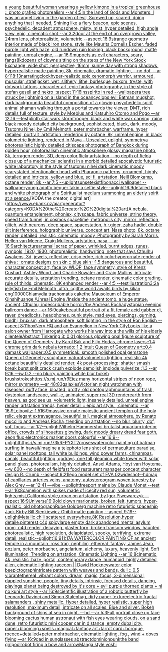 [a young beautiful woman wearing a yellow kimono in a tropical greenhouse :: photo graflex photorealism --ar 4:5](https://www.ebank.nz/aiartgenerator?category=a%20young%20beautiful%20woman%20wearing%20a%20yellow%20kimono%20in%20a%20tropical%20greenhouse%20%3A%3A%20photo%20graflex%20photorealism%20--ar%204%3A5)[In the land of Gods and Monsters, I was an angel living in the garden of evil, Screwed up, scared, doing anything that I needed, Shining like a fiery beacon, epic scenes, psychedelic, decadent atmosphere, misty, mist, hyper detailed, high angle view, epic, cinematic shot --ar 3:2](https://www.ebank.nz/aiartgenerator?category=In%20the%20land%20of%20Gods%20and%20Monsters%2C%20I%20was%20an%20angel%20living%20in%20the%20garden%20of%20evil%2C%20Screwed%20up%2C%20scared%2C%20doing%20anything%20that%20I%20needed%2C%20Shining%20like%20a%20fiery%20beacon%2C%20epic%20scenes%2C%20psychedelic%2C%20decadent%20atmosphere%2C%20misty%2C%20mist%2C%20hyper%20detailed%2C%20high%20angle%20view%2C%20epic%2C%20cinematic%20shot%20--ar%203%3A2)[door at the end of an overgrown valley, 24mm lens, photorealistic, volumetric --aspect 16:9](https://www.ebank.nz/aiartgenerator?category=door%20at%20the%20end%20of%20an%20overgrown%20valley%2C%2024mm%20lens%2C%20photorealistic%2C%20volumetric%20--aspect%2016%3A9)[strange geometry interior made of black Iron stone, style like Maurits Cornelis Escher, faded purple light with haze, old rundown ruin looking, black background, matte painting, unreal engine, --ar 16:9](https://www.ebank.nz/aiartgenerator?category=strange%20geometry%20interior%20made%20of%20black%20Iron%20stone%2C%20style%20like%20Maurits%20Cornelis%20Escher%2C%20faded%20purple%20light%20with%20haze%2C%20old%20rundown%20ruin%20looking%2C%20black%20background%2C%20matte%20painting%2C%20unreal%20engine%2C%20--ar%2016%3A9)[muppets as evil characters, scary, fangs](https://www.ebank.nz/aiartgenerator?category=muppets%20as%20evil%20characters%2C%20scary%2C%20fangs)[8k](https://www.ebank.nz/aiartgenerator?category=8k)[dozens of clowns sitting on the steps of the New York Stock Exchange, wide shot, perspective, 16mm, sunny day with strong shadows, hyperrealistic matte painting, 8k, cinematic, dramatic lighting, --no dof, --ar 8:11](https://www.ebank.nz/aiartgenerator?category=dozens%20of%20clowns%20sitting%20on%20the%20steps%20of%20the%20New%20York%20Stock%20Exchange%2C%20wide%20shot%2C%20perspective%2C%2016mm%2C%20sunny%20day%20with%20strong%20shadows%2C%20hyperrealistic%20matte%20painting%2C%208k%2C%20cinematic%2C%20dramatic%20lighting%2C%20--no%20dof%2C%20--ar%208%3A11)[8:13](https://www.ebank.nz/aiartgenerator?category=8%3A13)[narrating](https://www.ebank.nz/aiartgenerator?category=narrating)[clock](https://www.ebank.nz/aiartgenerator?category=clock)[hyper-realistic epic xenomorph warrior, armoured, muscular, straitjacket, wet, slithery, lithe, burlesque, buxom, tryste, with dotwork tattoos, character art, epic fantasy photography, in the style of stefan gesell and nekro ::aspect 11:16](https://www.ebank.nz/aiartgenerator?category=hyper-realistic%20epic%20xenomorph%20warrior%2C%20armoured%2C%20muscular%2C%20straitjacket%2C%20wet%2C%20slithery%2C%20lithe%2C%20burlesque%2C%20buxom%2C%20tryste%2C%20with%20dotwork%20tattoos%2C%20character%20art%2C%20epic%20fantasy%20photography%2C%20in%20the%20style%20of%20stefan%20gesell%20and%20nekro%20%3A%3Aaspect%2011%3A16)[insspirito in red  --wallpaper](https://www.ebank.nz/aiartgenerator?category=insspirito%20in%20red%20%20--wallpaper)[a tree struck by lightning on a island in the ocean](https://www.ebank.nz/aiartgenerator?category=a%20tree%20struck%20by%20lightning%20on%20a%20island%20in%20the%20ocean)[cyclops evil Batman mugshot, dark background](https://www.ebank.nz/aiartgenerator?category=cyclops%20evil%20Batman%20mugshot%2C%20dark%20background)[a beautiful composition of a glowing psychedelic spirit animal shaman walking through a portal towards the viewer, DMT,  rich details full of texture, style by Mœbius and Katsuhiro Otomo and Pogo —ar 12:16 —test](https://www.ebank.nz/aiartgenerator?category=a%20beautiful%20composition%20of%20a%20glowing%20psychedelic%20spirit%20animal%20shaman%20walking%20through%20a%20portal%20towards%20the%20viewer%2C%20DMT%2C%20%20rich%20details%20full%20of%20texture%2C%20style%20by%20M%C5%93bius%20and%20Katsuhiro%20Otomo%20and%20Pogo%20%E2%80%94ar%2012%3A16%20%E2%80%94test)[](https://www.ebank.nz/aiartgenerator?category=)[plinth,](https://www.ebank.nz/aiartgenerator?category=plinth%2C)[star wars stormtrooper, black and white wax carving, rainy black moody detailed city background, sophisticated, black, dark, moody, Tsutomu Nihei, by Emil Melmoth, peter mohrbacher, warframe, hyper detailed, portrait, artstation, rendering by octane, 8k, unreal engine, in black volumetric lighting, rendered in Maya - Upscaled, uplight, symmetry](https://www.ebank.nz/aiartgenerator?category=star%20wars%20stormtrooper%2C%20black%20and%20white%20wax%20carving%2C%20rainy%20black%20moody%20detailed%20city%20background%2C%20sophisticated%2C%20black%2C%20dark%2C%20moody%2C%20Tsutomu%20Nihei%2C%20by%20Emil%20Melmoth%2C%20peter%20mohrbacher%2C%20warframe%2C%20hyper%20detailed%2C%20portrait%2C%20artstation%2C%20rendering%20by%20octane%2C%208k%2C%20unreal%20engine%2C%20in%20black%20volumetric%20lighting%2C%20rendered%20in%20Maya%20-%20Upscaled%2C%20uplight%2C%20symmetry)[a photorealistic highly detailed citiscape photograph of Bangkok during golden hour, photorealism,cinematic atmosphere,glossy magazine photo, 8k, terragen render, 3D, deep color,flickr,artstation  --no depth of field](https://www.ebank.nz/aiartgenerator?category=a%20photorealistic%20highly%20detailed%20citiscape%20photograph%20of%20Bangkok%20during%20golden%20hour%2C%20photorealism%2Ccinematic%20atmosphere%2Cglossy%20magazine%20photo%2C%208k%2C%20terragen%20render%2C%203D%2C%20deep%20color%2Cflickr%2Cartstation%20%20--no%20depth%20of%20field)[a close up of a mechanical scientist in a morbid detailed apocalyptic futuristic white laboratory in the style of tsutomu nihei dark cinematic moody scary](https://www.ebank.nz/aiartgenerator?category=a%20close%20up%20of%20a%20mechanical%20scientist%20in%20a%20morbid%20detailed%20apocalyptic%20futuristic%20white%20laboratory%20in%20the%20style%20of%20tsutomu%20nihei%20dark%20cinematic%20moody%20scary)[stated intention](https://www.ebank.nz/aiartgenerator?category=stated%20intention)[alien heart with Pharaonic patterns, ornament, highly detailed and intricate, yellow and blue, sci fi, artstation, Neill Blomkamp, octane render, 8k --ar 7:5 --uplight](https://www.ebank.nz/aiartgenerator?category=alien%20heart%20with%20Pharaonic%20patterns%2C%20ornament%2C%20highly%20detailed%20and%20intricate%2C%20yellow%20and%20blue%2C%20sci%20fi%2C%20artstation%2C%20Neill%20Blomkamp%2C%20octane%20render%2C%208k%20--ar%207%3A5%20--uplight)[sunset](https://www.ebank.nz/aiartgenerator?category=sunset)[exist](https://www.ebank.nz/aiartgenerator?category=exist)[fibonacci wallpaper --wallpaper](https://www.ebank.nz/aiartgenerator?category=fibonacci%20wallpaper%20--wallpaper)[young adolfo bequer takin a selfie style](https://www.ebank.nz/aiartgenerator?category=young%20adolfo%20bequer%20takin%20a%20selfie%20style)[--uplight](https://www.ebank.nz/aiartgenerator?category=--uplight)[16:9](https://www.ebank.nz/aiartgenerator?category=16%3A9)[detailed black and white photograph of a Spiritualist medium summoning an elderly spirit at a seance.](https://www.ebank.nz/aiartgenerator?category=detailed%20black%20and%20white%20photograph%20of%20a%20Spiritualist%20medium%20summoning%20an%20elderly%20spirit%20at%20a%20seance.)[KODA the creator, digital art](https://www.ebank.nz/aiartgenerator?category=KODA%20the%20creator%2C%20digital%20art)[A nebula, quantum entanglement, phoniex, cityscape, fabric universe, string theory, speed tram tunnel, in cosmos spacetime, metropolis city, mirror, reflection, glitch, with neurons, deep space, spacestation, h.r.giger, zaha hadid, double slit interference, holographic universe, concept art, Nasa photo, 8k, octane render, detailed, realistic, cinematic, moody, Photography by Sarah Morris, Hellen van Meene, Craig Mullens, artstation, nasa, --ar 16:9](https://www.ebank.nz/aiartgenerator?category=A%20nebula%2C%20quantum%20entanglement%2C%20phoniex%2C%20cityscape%2C%20fabric%20universe%2C%20string%20theory%2C%20speed%20tram%20tunnel%2C%20in%20cosmos%20spacetime%2C%20metropolis%20city%2C%20mirror%2C%20reflection%2C%20glitch%2C%20with%20neurons%2C%20deep%20space%2C%20spacestation%2C%20h.r.giger%2C%20zaha%20hadid%2C%20double%20slit%20interference%2C%20holographic%20universe%2C%20concept%20art%2C%20Nasa%20photo%2C%208k%2C%20octane%20render%2C%20detailed%2C%20realistic%2C%20cinematic%2C%20moody%2C%20Photography%20by%20Sarah%20Morris%2C%20Hellen%20van%20Meene%2C%20Craig%20Mullens%2C%20artstation%2C%20nasa%2C%20--ar%2016%3A9)[architecture](https://www.ebank.nz/aiartgenerator?category=architecture)[art](https://www.ebank.nz/aiartgenerator?category=art)[small scrap of paper, wrinkled, burnt edges, runes, symbols, 1920, 1930, photorealistic, handwriting, note that says Cthulhu Awakens, 3d, jewels, reflective, crisp edge, rich color](https://www.ebank.nz/aiartgenerator?category=small%20scrap%20of%20paper%2C%20wrinkled%2C%20burnt%20edges%2C%20runes%2C%20symbols%2C%201920%2C%201930%2C%20photorealistic%2C%20handwriting%2C%20note%20that%20says%20Cthulhu%20Awakens%2C%203d%2C%20jewels%2C%20reflective%2C%20crisp%20edge%2C%20rich%20color)[hyperornate render of shiva :: ornate designs on skin :: blue skin ::1.5 dangerous and beautiful, character concept art, face by WLOP, face symmetry, style of Krenz Cushart, Ashley Wood, and Charlie Bowater and Craig Mullins, intricate accurate details, artstation trending, octane render, cinematic color grading, rule of thirds, cinematic, 8K enhanced render --ar 4:5 --test](https://www.ebank.nz/aiartgenerator?category=hyperornate%20render%20of%20shiva%20%3A%3A%20ornate%20designs%20on%20skin%20%3A%3A%20blue%20skin%20%3A%3A1.5%20dangerous%20and%20beautiful%2C%20character%20concept%20art%2C%20face%20by%20WLOP%2C%20face%20symmetry%2C%20style%20of%20Krenz%20Cushart%2C%20Ashley%20Wood%2C%20and%20Charlie%20Bowater%20and%20Craig%20Mullins%2C%20intricate%20accurate%20details%2C%20artstation%20trending%2C%20octane%20render%2C%20cinematic%20color%20grading%2C%20rule%20of%20thirds%2C%20cinematic%2C%208K%20enhanced%20render%20--ar%204%3A5%20--test)[illustration](https://www.ebank.nz/aiartgenerator?category=illustration)[3:2](https://www.ebank.nz/aiartgenerator?category=3%3A2)[a jellyfish by Emil Melmoth, ultra, cgi](https://www.ebank.nz/aiartgenerator?category=a%20jellyfish%20by%20Emil%20Melmoth%2C%20ultra%2C%20cgi)[the world awaits birds by kilian eng](https://www.ebank.nz/aiartgenerator?category=the%20world%20awaits%20birds%20by%20kilian%20eng)[10000](https://www.ebank.nz/aiartgenerator?category=10000)[Chlamydia trachomatis cake](https://www.ebank.nz/aiartgenerator?category=Chlamydia%20trachomatis%20cake)[the Mausoleum of Emperor Qinshihuange /Unreal Engine /Inside the ancient tomb, a huge statue, ancient, Cthulhu, indescribable horror//by Andreas Rocha](https://www.ebank.nz/aiartgenerator?category=the%20Mausoleum%20of%20Emperor%20Qinshihuange%20/Unreal%20Engine%20/Inside%20the%20ancient%20tomb%2C%20a%20huge%20statue%2C%20ancient%2C%20Cthulhu%2C%20indescribable%20horror//by%20Andreas%20Rocha)[dystopian evening ballroom dance --ar 16:9](https://www.ebank.nz/aiartgenerator?category=dystopian%20evening%20ballroom%20dance%20--ar%2016%3A9)[cake](https://www.ebank.nz/aiartgenerator?category=cake)[beautiful portrait of a fit female acid gabber dj, raver, dreadlocks, headphones, punk style, mad eyes, piercings, gurning, bindhi, bruxism, dark atmosphere, soft lighting, in the style of Ron English  --aspect 8:11](https://www.ebank.nz/aiartgenerator?category=beautiful%20portrait%20of%20a%20fit%20female%20acid%20gabber%20dj%2C%20raver%2C%20dreadlocks%2C%20headphones%2C%20punk%20style%2C%20mad%20eyes%2C%20piercings%2C%20gurning%2C%20bindhi%2C%20bruxism%2C%20dark%20atmosphere%2C%20soft%20lighting%2C%20in%20the%20style%20of%20Ron%20English%20%20--aspect%208%3A11)[box](https://www.ebank.nz/aiartgenerator?category=box)[Nerv HQ and an Evangelion in New York City](https://www.ebank.nz/aiartgenerator?category=Nerv%20HQ%20and%20an%20Evangelion%20in%20New%20York%20City)[Looks like a salon owner from Harrogate who works his way into a the wills of his elderly clientele](https://www.ebank.nz/aiartgenerator?category=Looks%20like%20a%20salon%20owner%20from%20Harrogate%20who%20works%20his%20way%20into%20a%20the%20wills%20of%20his%20elderly%20clientele)[Abstract Tinkering 3::0.01 glorious glowing opal figure sculpture of the Queen of Geometry, by Karol Bak and Filip Hodas, chrome lasers::1.4 chrome grim dark nebula tornado::1.2 Intuit Queen of Geometry art::0.4 damask wallpaper::0.5 symmetrical:: smooth polished opal gemstone Queen of Geometry sculpture, natural volumetric lighting, realistic 4k octane beautifully detailed render, 4k post-processing::  shatter smash  break  burst  split  crack  crush  explode  demolish  implode  pulverize::1.3 --ar 9:16 —iw 0.2 --no blurry painting white blur bokeh brushstrokes](https://www.ebank.nz/aiartgenerator?category=Abstract%20Tinkering%203%3A%3A0.01%20glorious%20glowing%20opal%20figure%20sculpture%20of%20the%20Queen%20of%20Geometry%2C%20by%20Karol%20Bak%20and%20Filip%20Hodas%2C%20chrome%20lasers%3A%3A1.4%20chrome%20grim%20dark%20nebula%20tornado%3A%3A1.2%20Intuit%20Queen%20of%20Geometry%20art%3A%3A0.4%20damask%20wallpaper%3A%3A0.5%20symmetrical%3A%3A%20smooth%20polished%20opal%20gemstone%20Queen%20of%20Geometry%20sculpture%2C%20natural%20volumetric%20lighting%2C%20realistic%204k%20octane%20beautifully%20detailed%20render%2C%204k%20post-processing%3A%3A%20%20shatter%20smash%20%20break%20%20burst%20%20split%20%20crack%20%20crush%20%20explode%20%20demolish%20%20implode%20%20pulverize%3A%3A1.3%20--ar%209%3A16%20%E2%80%94iw%200.2%20--no%20blurry%20painting%20white%20blur%20bokeh%20brushstrokes)[https://s.mj.run/r9Eiez many horizontal stripes of neon rope, mirror symmetry —ar 48:83](https://www.ebank.nz/aiartgenerator?category=https%3A//s.mj.run/r9Eiez%20many%20horizontal%20stripes%20of%20neon%20rope%2C%20mirror%20symmetry%20%E2%80%94ar%2048%3A83)[galaxies](https://www.ebank.nz/aiartgenerator?category=galaxies)[Victorian night watchman with diseased, puffy face, bloated, grotty, old photograph](https://www.ebank.nz/aiartgenerator?category=Victorian%20night%20watchman%20with%20diseased%2C%20puffy%20face%2C%20bloated%2C%20grotty%2C%20old%20photograph)[mountains of trash, dystopian landscape, wall-e, animated, super real 3D render](https://www.ebank.nz/aiartgenerator?category=mountains%20of%20trash%2C%20dystopian%20landscape%2C%20wall-e%2C%20animated%2C%20super%20real%203D%20render)[earth from heaven, as god see us, volumetric light, insanely detailed, unreal engine render, artstation trends, hyper detail :: epic art style. , cinematic,  --ar 16:9](https://www.ebank.nz/aiartgenerator?category=earth%20from%20heaven%2C%20as%20god%20see%20us%2C%20volumetric%20light%2C%20insanely%20detailed%2C%20unreal%20engine%20render%2C%20artstation%20trends%2C%20hyper%20detail%20%3A%3A%20epic%20art%20style.%20%2C%20cinematic%2C%20%20--ar%2016%3A9)[Leibovitz::1.5](https://www.ebank.nz/aiartgenerator?category=Leibovitz%3A%3A1.5)[16:9](https://www.ebank.nz/aiartgenerator?category=16%3A9)[massive ornate majestic ancient templon of the holy relic, elegant extravagance, beautiful tail, magical atmosphere, by Renato muccillo and Andreas Rocha, trending on artstation --no blur, blurry, dof, soft focus --ar 1:2](https://www.ebank.nz/aiartgenerator?category=massive%20ornate%20majestic%20ancient%20templon%20of%20the%20holy%20relic%2C%20elegant%20extravagance%2C%20beautiful%20tail%2C%20magical%20atmosphere%2C%20by%20Renato%20muccillo%20and%20Andreas%20Rocha%2C%20trending%20on%20artstation%20--no%20blur%2C%20blurry%2C%20dof%2C%20soft%20focus%20--ar%201%3A2)[--uplight](https://www.ebank.nz/aiartgenerator?category=--uplight)[Vilhelm Hammershoi brutalist aquarium interior office, crowds of silhouettes glowing, dark moody dreary dread fear goth, aeon flux electronics market doors colourful --ar 16:9](https://www.ebank.nz/aiartgenerator?category=Vilhelm%20Hammershoi%20brutalist%20aquarium%20interior%20office%2C%20crowds%20of%20silhouettes%20glowing%2C%20dark%20moody%20dreary%20dread%20fear%20goth%2C%20aeon%20flux%20electronics%20market%20doors%20colourful%20--ar%2016%3A9)[--uplight](https://www.ebank.nz/aiartgenerator?category=--uplight)[<https://s.mj.run/73kRFPYXT2o>](https://www.ebank.nz/aiartgenerator?category=%3Chttps%3A//s.mj.run/73kRFPYXT2o%3E)[roses](https://www.ebank.nz/aiartgenerator?category=roses)[watercolor painting of batman surfing in hawaii](https://www.ebank.nz/aiartgenerator?category=watercolor%20painting%20of%20batman%20surfing%20in%20hawaii)[/imagine a telephoto lens shot of permaculture paradise, solar panel rooftops, tall white buildings, wind power farms, chinampas, canals, beautiful lighting, godrays, one tall gleaming white tower with solar panel glass, photorealism, highly detailed, Ansel Adams, Hoyt van Hoytema, --w 600 --no depth of field](https://www.ebank.nz/aiartgenerator?category=/imagine%20a%20telephoto%20lens%20shot%20of%20permaculture%20paradise%2C%20solar%20panel%20rooftops%2C%20tall%20white%20buildings%2C%20wind%20power%20farms%2C%20chinampas%2C%20canals%2C%20beautiful%20lighting%2C%20godrays%2C%20one%20tall%20gleaming%20white%20tower%20with%20solar%20panel%20glass%2C%20photorealism%2C%20highly%20detailed%2C%20Ansel%20Adams%2C%20Hoyt%20van%20Hoytema%2C%20--w%20600%20--no%20depth%20of%20field)[fast food restaurant manager concept character design R. Crumb --aspect 9:21](https://www.ebank.nz/aiartgenerator?category=fast%20food%20restaurant%20manager%20concept%20character%20design%20R.%20Crumb%20--aspect%209%3A21)[lego model set of EVA 02](https://www.ebank.nz/aiartgenerator?category=lego%20model%20set%20of%20EVA%2002)[wideshot](https://www.ebank.nz/aiartgenerator?category=wideshot)[--hd](https://www.ebank.nz/aiartgenerator?category=--hd)[map of capillaries arteries veins, anatomy, autostereogram woven tapestry by Alex Grey —ar 12:41 —vibe --uplight](https://www.ebank.nz/aiartgenerator?category=map%20of%20capillaries%20arteries%20veins%2C%20anatomy%2C%20autostereogram%20woven%20tapestry%20by%20Alex%20Grey%20%E2%80%94ar%2012%3A41%20%E2%80%94vibe%20--uplight)[freeport maine by Claude Monet --test --ar 16:8](https://www.ebank.nz/aiartgenerator?category=freeport%20maine%20by%20Claude%20Monet%20--test%20--ar%2016%3A8)[camelion with spikes made of ice](https://www.ebank.nz/aiartgenerator?category=camelion%20with%20spikes%20made%20of%20ice)[city,red sun, volumetric lights,mist,California style,urban,on artstation ,by Igor Piwowarczyk --aspect 16:9](https://www.ebank.nz/aiartgenerator?category=city%2Cred%20sun%2C%20volumetric%20lights%2Cmist%2CCalifornia%20style%2Curban%2Con%20artstation%20%2Cby%20Igor%20Piwowarczyk%20--aspect%2016%3A9)[Universe](https://www.ebank.nz/aiartgenerator?category=Universe)[16:9](https://www.ebank.nz/aiartgenerator?category=16%3A9)[old clown marionette, broken, felt, tumors, hyper-realistic, old photograph](https://www.ebank.nz/aiartgenerator?category=old%20clown%20marionette%2C%20broken%2C%20felt%2C%20tumors%2C%20hyper-realistic%2C%20old%20photograph)[Rube Goldberg machine retro futuristic spaceship Jack Kirby Bill Sienkiewicz Ghibli matte painting --aspect 9:19](https://www.ebank.nz/aiartgenerator?category=Rube%20Goldberg%20machine%20retro%20futuristic%20spaceship%20Jack%20Kirby%20Bill%20Sienkiewicz%20Ghibli%20matte%20painting%20--aspect%209%3A19)[--uplight](https://www.ebank.nz/aiartgenerator?category=--uplight)[Metallic chili scattered everywhere,8K Resolution,hyper detaile,pinterest,c4d,spicy](https://www.ebank.nz/aiartgenerator?category=Metallic%20chili%20scattered%20everywhere%2C8K%20Resolution%2Chyper%20detaile%2Cpinterest%2Cc4d%2Cspicy)[](https://www.ebank.nz/aiartgenerator?category=)[large empty dark abandoned mental asylum room, c4d render, decaying, plaster torn, broken transom window, haunted, photorealistic, high resolution, delapidated, spooky, terrifying, extreme detail, realistic](https://www.ebank.nz/aiartgenerator?category=large%20empty%20dark%20abandoned%20mental%20asylum%20room%2C%20c4d%20render%2C%20decaying%2C%20plaster%20torn%2C%20broken%20transom%20window%2C%20haunted%2C%20photorealistic%2C%20high%20resolution%2C%20delapidated%2C%20spooky%2C%20terrifying%2C%20extreme%20detail%2C%20realistic)[](https://www.ebank.nz/aiartgenerator?category=)[--uplight](https://www.ebank.nz/aiartgenerator?category=--uplight)[16:9](https://www.ebank.nz/aiartgenerator?category=16%3A9)[11:17](https://www.ebank.nz/aiartgenerator?category=11%3A17)[A WATERCOLOR PAINTING OF an ancient temple in a mountain, ross tran, nephilim, ethereal, fantasy, James Jean, oozium, peter morbacher, angelarium, alchemy, luxury, heavenly light, Soft illumination, Trending on artstation, Cinematic Lighting --ar 16:8](https://www.ebank.nz/aiartgenerator?category=A%20WATERCOLOR%20PAINTING%20OF%20an%20ancient%20temple%20in%20a%20mountain%2C%20ross%20tran%2C%20nephilim%2C%20ethereal%2C%20fantasy%2C%20James%20Jean%2C%20oozium%2C%20peter%20morbacher%2C%20angelarium%2C%20alchemy%2C%20luxury%2C%20heavenly%20light%2C%20Soft%20illumination%2C%20Trending%20on%20artstation%2C%20Cinematic%20Lighting%20--ar%2016%3A8)[cinematic, 4k, realistic, hazy, portal, contemporary dance, humanoid, highly detailed, alien, cinematic lighting,](https://www.ebank.nz/aiartgenerator?category=cinematic%2C%204k%2C%20realistic%2C%20hazy%2C%20portal%2C%20contemporary%20dance%2C%20humanoid%2C%20highly%20detailed%2C%20alien%2C%20cinematic%20lighting%2C)[raccoon || David Hockney](https://www.ebank.nz/aiartgenerator?category=raccoon%20%7C%7C%20David%20Hockney)[water color bee](https://www.ebank.nz/aiartgenerator?category=water%20color%20bee)[pictograph](https://www.ebank.nz/aiartgenerator?category=pictograph)[intricate pattern with weaves and bends, dull :: 0.5 vibrant](https://www.ebank.nz/aiartgenerator?category=intricate%20pattern%20with%20weaves%20and%20bends%2C%20dull%20%3A%3A%200.5%20vibrant)[ethereal, vibrant colors, dream, magic, focus, 3-dimensional, dappled sunshine, people, tiny details, intrinsic, focused details, dancing, playing](https://www.ebank.nz/aiartgenerator?category=ethereal%2C%20vibrant%20colors%2C%20dream%2C%20magic%2C%20focus%2C%203-dimensional%2C%20dappled%20sunshine%2C%20people%2C%20tiny%20details%2C%20intrinsic%2C%20focused%20details%2C%20dancing%2C%20playing)[a planet being destroyed by it's core + evil purple thorned plants + ni no kuni art style --ar 16:9](https://www.ebank.nz/aiartgenerator?category=a%20planet%20being%20destroyed%20by%20it%27s%20core%20%2B%20evil%20purple%20thorned%20plants%20%2B%20ni%20no%20kuni%20art%20style%20--ar%2016%3A9)[scientific illustration of a robotic butterfly by Leonardo Davinci and Simon Stalenhag, dirty paper texture](https://www.ebank.nz/aiartgenerator?category=scientific%20illustration%20of%20a%20robotic%20butterfly%20by%20Leonardo%20Davinci%20and%20Simon%20Stalenhag%2C%20dirty%20paper%20texture)[electric fractal salamanders , shiny metallic. Hyper detailed, hyper realistic, super high resolution, maximum detail, intricate on all scales. Blue and silver. Bokeh background of ships at sea in night. —hd —ar 5:3](https://www.ebank.nz/aiartgenerator?category=electric%20fractal%20salamanders%20%2C%20shiny%20metallic.%20Hyper%20detailed%2C%20hyper%20realistic%2C%20super%20high%20resolution%2C%20maximum%20detail%2C%20intricate%20on%20all%20scales.%20Blue%20and%20silver.%20Bokeh%20background%20of%20ships%20at%20sea%20in%20night.%20%E2%80%94hd%20%E2%80%94ar%205%3A3)[Full portrait close up face blooming cactus human astronaut with fish eyes wearing clouds, on a sand dune, retro futuristic mini cooper car in distance, empty dubai city, paper+blooming+spells+magical+fantacy art+tarrot card+boroque, rococo+detailed+peter mohrbacher, cinematic lighting, fog , wind + doves flying —ar 16:9](https://www.ebank.nz/aiartgenerator?category=Full%20portrait%20close%20up%20face%20blooming%20cactus%20human%20astronaut%20with%20fish%20eyes%20wearing%20clouds%2C%20on%20a%20sand%20dune%2C%20retro%20futuristic%20mini%20cooper%20car%20in%20distance%2C%20empty%20dubai%20city%2C%20paper%2Bblooming%2Bspells%2Bmagical%2Bfantacy%20art%2Btarrot%20card%2Bboroque%2C%20rococo%2Bdetailed%2Bpeter%20mohrbacher%2C%20cinematic%20lighting%2C%20fog%20%2C%20wind%20%2B%20doves%20flying%20%E2%80%94ar%2016%3A9)[dad in sunglasses abstract](https://www.ebank.nz/aiartgenerator?category=dad%20in%20sunglasses%20abstract)[dominionpunk](https://www.ebank.nz/aiartgenerator?category=dominionpunk)[the band girlpool](https://www.ebank.nz/aiartgenerator?category=the%20band%20girlpool)[robot firing a bow and arrow](https://www.ebank.nz/aiartgenerator?category=robot%20firing%20a%20bow%20and%20arrow)[Manga style yoshi](https://www.ebank.nz/aiartgenerator?category=Manga%20style%20yoshi)